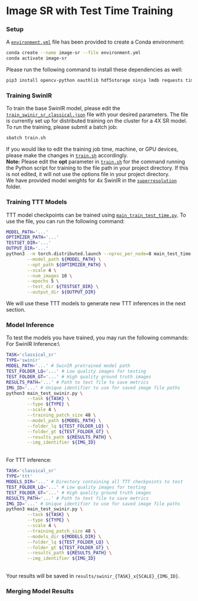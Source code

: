 # Image SR with Test Time Training

### Setup
A [`environment.yml`](environment.yml) file has been provided to create a Conda environment:

```bash
conda create --name image-sr --file environment.yml
conda activate image-sr
```

Please run the following command to install these dependencies as well:
```bash
pip3 install opencv-python oauthlib hdf5storage ninja lmdb requests timm einops pillow
```

### Training SwinIR
To train the base SwinIR model, please edit the [`train_swinir_sr_classical.json`](options/swinir/train_swinir_sr_classical.json) file with your desired parameters. The file is currently set up for distributed training on the cluster for a 4X SR model. To run the training, please submit a batch job:
```bash
sbatch train.sh
```
If you would like to edit the training job time, machine, or GPU devices, please make the changes in [`train.sh`](train.sh) accordingly.\
**Note:** Please edit the **opt** parameter in [`train.sh`](train.sh) for the command running the Python script for training to the file path in your project directory. If this is not edited, it will not use the options file in your project directory.\
We have provided model weights for 4x SwinIR in the [`superresolution`](superresolution/swinir_sr_classical_patch48_x4/models) folder.

### Training TTT Models
TTT model checkpoints can be trained using [`main_train_test_time.py`](main_train_test_time.py). To use the file, you can run the following command:
```bash
MODEL_PATH='...'
OPTIMIZER_PATH='...'
TESTSET_DIR='...'
OUTPUT_DIR='...'
python3  -m torch.distributed.launch --nproc_per_node=8 main_test_time.py \
        --model_path ${MODEL_PATH} \
        --opt_path ${OPTIMIZER_PATH} \
        --scale 4 \
        --num_images 10 \
        --epochs 5 \
        --test_dir ${TESTSET_DIR} \
        --output_dir ${OUTPUT_DIR}
```
We will use these TTT models to generate new TTT inferences in the next section. 

### Model Inference
To test the models you have trained, you may run the following commands:
For SwinIR Inference:\
```bash
TASK='classical_sr'
TYPE='swinir'
MODEL_PATH='...' # SwinIR pretrained model path
TEST_FOLDER_LQ='...' # Low quality images for testing
TEST_FOLDER_GT='...' # High quality ground truth images
RESULTS_PATH='...' # Path to text file to save metrics
IMG_ID='...' # Unique identifier to use for saved image file paths
python3 main_test_swinir.py \
        --task ${TASK} \
        --type ${TYPE} \
        --scale 4 \
        --training_patch_size 48 \
        --model_path ${MODEL_PATH} \
        --folder_lq ${TEST_FOLDER_LQ} \
        --folder_gt ${TEST_FOLDER_GT} \
        --results_path ${RESULTS_PATH} \
        --img_identifier ${IMG_ID}
```
\
For TTT inference:
```bash
TASK='classical_sr'
TYPE='ttt'
MODELS_DIR='...' # Directory containing all TTT checkpoints to test
TEST_FOLDER_LQ='...' # Low quality images for testing
TEST_FOLDER_GT='...' # High quality ground truth images
RESULTS_PATH='...' # Path to text file to save metrics
IMG_ID='...' # Unique identifier to use for saved image file paths
python3 main_test_swinir.py \
        --task ${TASK} \
        --type ${TYPE} \
        --scale 4 \
        --training_patch_size 48 \
        --models_dir ${MODELS_DIR} \
        --folder_lq ${TEST_FOLDER_LQ} \
        --folder_gt ${TEST_FOLDER_GT} \
        --results_path ${RESULTS_PATH} \
        --img_identifier ${IMG_ID}
```
\
Your results will be saved in `results/swinir_{TASK}_x{SCALE}_{IMG_ID}`.

### Merging Model Results

       


